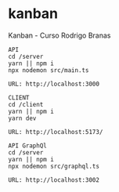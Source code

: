 # kanban
Kanban - Curso Rodrigo Branas

```
API
cd /server
yarn || npm i
npx nodemon src/main.ts

URL: http://localhost:3000
```

```
CLIENT
cd /client
yarn || npm i
yarn dev

URL: http://localhost:5173/
```

```
API GraphQl
cd /server
yarn || npm i
npx nodemon src/graphql.ts

URL: http://localhost:3002
```